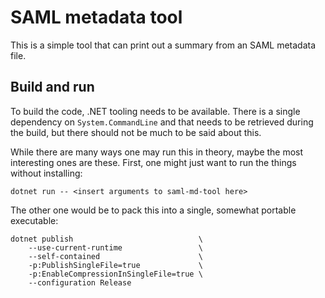 # SAML metadata tool

This is a simple tool that can print out a summary from an
SAML metadata file.

## Build and run

To build the code, .NET tooling needs to be available.
There is a single dependency on `System.CommandLine`
and that needs to be retrieved during the build, but
there should not be much to be said about this.

While there are many ways one may run this in theory,
maybe the most interesting ones are these. First, one
might just want to run the things without installing:

    dotnet run -- <insert arguments to saml-md-tool here>

The other one would be to pack this into a single, somewhat
portable executable:

    dotnet publish                            \
        --use-current-runtime                 \
        --self-contained                      \
        -p:PublishSingleFile=true             \
        -p:EnableCompressionInSingleFile=true \
        --configuration Release
